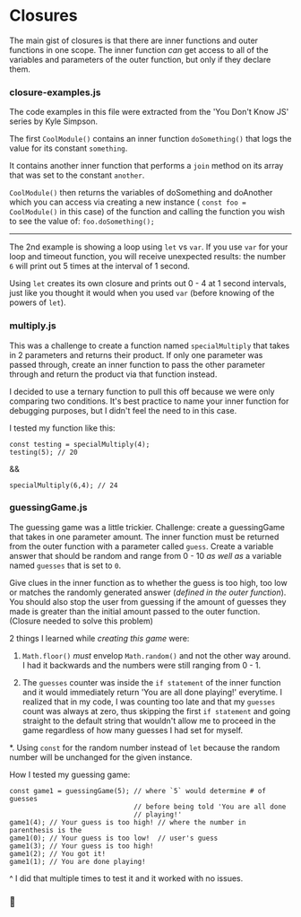 # Closures

The main gist of closures is that there are inner functions and outer functions in one scope.  The inner function *can* get access to all of the variables and parameters of the outer function, but only if they declare them.

### closure-examples.js
The code examples in this file were extracted from the 'You Don't Know JS' series by Kyle Simpson.

The first `CoolModule()` contains an inner function `doSomething()` that logs the value for its constant `something`. 

It contains another inner function that performs a `join` method on its array that was set to the constant `another`.

`CoolModule()` then returns the variables of doSomething and doAnother which you can access via creating a new instance ( `const foo = CoolModule()` in this case) of the function and calling the function you wish to see the value of: ```foo.doSomething();```

******

The 2nd example is showing a loop using `let` vs `var`.  If you use `var` for your loop and timeout function, you will receive unexpected results: the number `6` will print out 5 times at the interval of 1 second.

Using `let` creates its own closure and prints out 0 - 4 at 1 second intervals, just like you thought it would when you used `var` (before knowing of the powers of `let`).

### multiply.js
This was a challenge to create a function named `specialMultiply` that takes in 2 parameters and returns their product. If only one parameter was passed through, create an inner function to pass the other parameter through and return the product via that function instead. 

I decided to use a ternary function to pull this off because we were only comparing two conditions. It's best practice to name your inner function for debugging purposes, but I didn't feel the need to in this case.

I tested my function like this:
```
const testing = specialMultiply(4);
testing(5); // 20
```
&&
```
specialMultiply(6,4); // 24
```

### guessingGame.js
The guessing game was a little trickier. Challenge: create a guessingGame that takes in one parameter amount. The inner function must be returned from the outer function with a parameter called `guess`.  Create a variable answer that should be random and range from 0 - 10 *as well as* a variable named `guesses` that is set to `0`.

Give clues in the inner function as to whether the guess is too high, too low or matches the randomly generated answer (*defined in the outer function*). You should also stop the user from guessing if the amount of guesses they made is greater than the initial amount passed to the outer function. (Closure needed to solve this problem)

2 things I learned while *creating this game* were:
    
1. `Math.floor()` *must* envelop `Math.random()` and not the other way around. I had it backwards and the numbers were still ranging from 0 - 1.
    
2. The `guesses` counter was inside the `if statement` of the inner function and it would immediately return 'You are all done playing!' everytime.  I realized that in my code, I was counting too late and that my `guesses` count was always at zero, thus skipping the first `if statement` and going straight to the default string that wouldn't allow me to proceed in the game regardless of how many guesses I had set for myself.

*. Using `const` for the random number instead of `let` because the random number will be unchanged for the given instance.

How I tested my guessing game: 
```
const game1 = guessingGame(5); // where `5` would determine # of guesses
                               // before being told 'You are all done 
                               // playing!' 
game1(4); // Your guess is too high! // where the number in parenthesis is the 
game1(0); // Your guess is too low!  // user's guess
game1(3); // Your guess is too high!
game1(2); // You got it!
game1(1); // You are done playing!
```

^ I did that multiple times to test it and it worked with no issues. 

### 🖖



